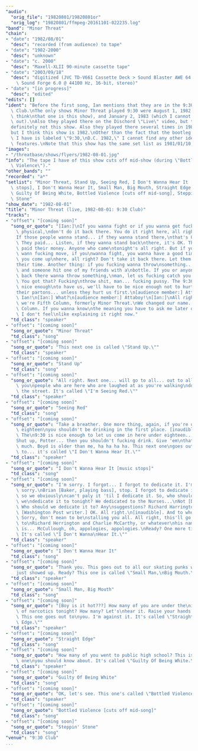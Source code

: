 ```yaml
---
"audio":
  "orig_file": "19820801/19820801or"
  "orig_log": "19820801/ffmpeg-20161101-022235.log"
"band": "Minor Threat"
"chain":
- "date": "1982/08/01"
  "desc": "recorded (from audience) to tape"
- "date": "1982-2000"
  "desc": "unknown"
- "date": "c. 2000"
  "desc": "Maxell-XLII 90-minute cassette tape"
- "date": "2003/09/18"
  "desc": "digitized (JVC TD-V661 Cassette Deck > Sound Blaster AWE 64 >\
    \ Sound Forge 6.0 @ 44100 Hz, 16-bit, stereo)"
- "date": "[in progress]"
  "desc": "edited"
"edits": []
"ident": "Before the first song, Ian mentions that they are in the 9:30\
  \ Club.\nThe only shows Minor Threat played 9:30 were August 1, 1982 (I\
  \ think\nthat one is this show), and January 2, 1983 (which I cannot rule\
  \ out).\nAlso they played there on the Dischord \"Live\" video, but that's\n\
  definitely not this show. Also they played there several times in 1981,\n\
  but I think this show is 1982.\nOther than the fact that the bootleg tape\
  \ I have is labeled \"9:30,\nD.C. 1982,\" I cannot find any other identifying\
  \ features.\nNote that this show has the same set list as 1981/01/10."
"images":
- "/threatbase/shows/flyers/1982-08-01.jpg"
"info": "The tape I have of this show cuts off mid-show (during \"Bottled\
  \ Violence\")."
"other_bands": ""
"recorded": "a*"
"setlist": "Minor Threat, Stand Up, Seeing Red, I Don't Wanna Hear It [music\
  \ stops], I Don't Wanna Hear It, Small Man, Big Mouth, Straight Edge,\
  \ Guilty Of Being White, Bottled Violence [cuts off mid-song], Steppin'\
  \ Stone"
"show_date": "1982-08-01"
"title": "Minor Threat (live, 1982-08-01: 9:30 Club)"
"tracks":
- "offset": "[coming soon]"
  "song_or_quote": "[Ian:]\nIf you wanna fight or if you wanna get fucking\
    \ physical,\ndon't do it back there. You do it right here, all right?\n\
    If those people wanna stand... if they wanna stand there,\nthat's OK.\
    \ They paid... Listen, if they wanna stand back\nthere, it's OK. They\
    \ paid their money. Anyone who came\ntonight's all right. But if you\
    \ wann fucking move, if you\nwanna fight, you wanna have a good time,\
    \ you come up\nhere, all right? Don't take it back there. Let them have\n\
    their time. Another thing: if you fucking wanna throw\nsomething...\
    \ and someone hit one of my friends with a\nbottle. If you or anyone\
    \ back there wanna throw something,\nman, let us fucking catch you.\
    \ You got that? Fucking\nthrow shit, man... fucking pussy. The 9:30's\
    \ nice enough\nto have us, we'll have to be nice enough not to hurt\n\
    their partons... unless they hurt us first.\n[audience member:] Attaboy,\
    \ Ian!\n[Ian:] What?\n[audience member:] Attaboy!\n[Ian:]\nAll right,\
    \ we're Fifth Column, formerly Minor Threat.\nWe changed our name. Fifth\
    \ Column. If you wanna know\nthe meaning you have to ask me later on.\
    \ I don't feel\nlike explaining it right now."
  "td_class": "speaker"
- "offset": "[coming soon]"
  "song_or_quote": "Minor Threat"
  "td_class": "song"
- "offset": "[coming soon]"
  "song_or_quote": "This next one is called \"Stand Up.\""
  "td_class": "speaker"
- "offset": "[coming soon]"
  "song_or_quote": "Stand Up"
  "td_class": "song"
- "offset": "[coming soon]"
  "song_or_quote": "All right. Next one... will go to all... out to all\
    \ you\npeople who are here who are laughed at as you're walking\ndown\
    \ the street. It's called \"I'm Seeing Red.\""
  "td_class": "speaker"
- "offset": "[coming soon]"
  "song_or_quote": "Seeing Red"
  "td_class": "song"
- "offset": "[coming soon]"
  "song_or_quote": "Take a breather. One more thing, again, if you're under\
    \ eighteen\nyou shouldn't be drinking in the first place. [inaudible].\
    \ The\n9:30 is nice enough to let us come in here under eighteen...\n\
    Shut up, Potter... then you shouldn't fucking drink. Give 'em\nthat\
    \ much. Boyd is older than me, ha ha ha ha. This next one\ngoes out\
    \ to... it's called \"I Don't Wanna Hear It.\""
  "td_class": "speaker"
- "offset": "[coming soon]"
  "song_or_quote": "I Don't Wanna Hear It [music stops]"
  "td_class": "song"
- "offset": "[coming soon]"
  "song_or_quote": "I'm sorry. I forgot... I forgot to dedicate it. I'm\
    \ sorry.\nBrian [Baker, playing bass], stop. I forgot to dedicate it\
    \ so we obviously\ncan't paly it 'til I dedicate it. So, who should\
    \ we\ndedicate it to tonight? We dedicated to the Nurses...\nNot [Dodie???].\
    \ Who should we dedicate it to? Any\nsuggestions? Richard Harrington?\
    \ [Washington Post writer.] OK. All right.\n[inaudible]. And to who?\
    \ Sorry, don't mean to be\nstalling you all. All right, this'll go out\
    \ to\nRichard Herrington and Charlie McCarthy, or whatever\nhis name\
    \ is... McCullough, oh, appologies, appologies.\nReady? One more time.\
    \ It's called \"I Don't Wanna\nHear It.\""
  "td_class": "speaker"
- "offset": "[coming soon]"
  "song_or_quote": "I Don't Wanna Hear It"
  "td_class": "song"
- "offset": "[coming soon]"
  "song_or_quote": "Thank you. This goes out to all our skating punks who\n\
    just showed up. Ready? This one is called \"Small Man,\nBig Mouth.\""
  "td_class": "speaker"
- "offset": "[coming soon]"
  "song_or_quote": "Small Man, Big Mouth"
  "td_class": "song"
- "offset": "[coming soon]"
  "song_or_quote": "[Boy is it hot???] How many of you are under the\ninfluence\
    \ of narcotics tonight? How many? Let's\nhear it. Raise your hands.\
    \ This one goes out to\nyou. I'm against it. It's called \"Straight\
    \ Edge.\""
  "td_class": "speaker"
- "offset": "[coming soon]"
  "song_or_quote": "Straight Edge"
  "td_class": "song"
- "offset": "[coming soon]"
  "song_or_quote": "How many of you went to public high school? This is\
    \ one\nyou should know about. It's called \"Guilty Of Being White.\""
  "td_class": "speaker"
- "offset": "[coming soon]"
  "song_or_quote": "Guilty Of Being White"
  "td_class": "song"
- "offset": "[coming soon]"
  "song_or_quote": "OK, let's see. This one's called \"Bottled Violence.\""
  "td_class": "speaker"
- "offset": "[coming soon]"
  "song_or_quote": "Bottled Violence [cuts off mid-song]"
  "td_class": "song"
- "offset": "[coming soon]"
  "song_or_quote": "Steppin' Stone"
  "td_class": "song"
"venue": "9:30 Club"
...
```

